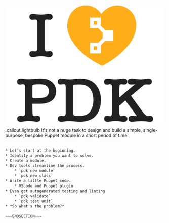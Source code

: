 <!SLIDE center>

![I love the PDK](/_images/i-love-pdk_1.png)

.callout.lightbulb It's not a huge task to design and build a simple, single-purpose,
bespoke Puppet module in a short period of time.

~~~SECTION:notes~~~

* Let's start at the beginning.
* Identify a problem you want to solve.
* Create a module.
* Dev tools streamline the process.
    * `pdk new module`
    * `pdk new class`
* Write a little Puppet code.
    * VScode and Puppet plugin
* Even get autogenerated testing and linting
    * `pdk validate`
    * `pdk test unit`
* *So what's the problem?*

~~~ENDSECTION~~~
